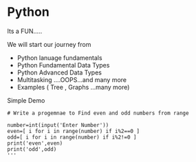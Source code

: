 # Python

Its a FUN.....

We will start our journey from

- Python lanuage fundamentals
- Python Fundamental Data Types
- Python Advanced Data Types
- Multitasking ....OOPS...and many more 
- Examples ( Tree , Graphs ...many more) 

Simple Demo
```
# Write a progemnae to Find even and odd numbers from range

number=int(input('Enter Number'))
even=[ i for i in range(number) if i%2==0 ]
odd=[ i for i in range(number) if i%2!=0 ]
print('even',even)
print('odd',odd)
'''
